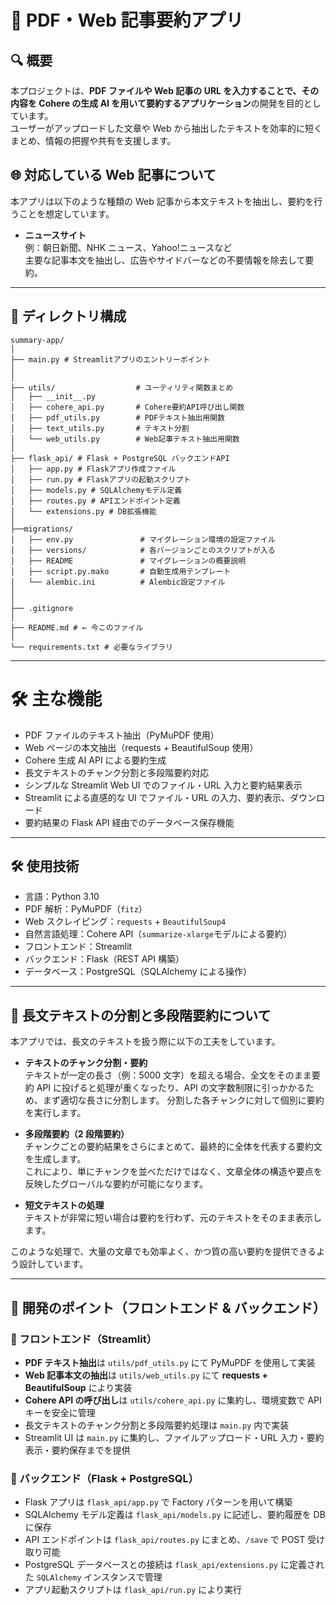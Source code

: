 # 📘 PDF・Web 記事要約アプリ

## 🔍 概要

本プロジェクトは、**PDF ファイルや Web 記事の URL を入力することで、その内容を Cohere の生成 AI を用いて要約するアプリケーション**の開発を目的としています。  
ユーザーがアップロードした文章や Web から抽出したテキストを効率的に短くまとめ、情報の把握や共有を支援します。

## 🌐 対応している Web 記事について

本アプリは以下のような種類の Web 記事から本文テキストを抽出し、要約を行うことを想定しています。

- **ニュースサイト**  
  例：朝日新聞、NHK ニュース、Yahoo!ニュースなど  
  主要な記事本文を抽出し、広告やサイドバーなどの不要情報を除去して要約。

---

## 📁 ディレクトリ構成

```
summary-app/
│
├── main.py # Streamlitアプリのエントリーポイント
│
│
├── utils/                  # ユーティリティ関数まとめ
│   ├── __init__.py
│   ├── cohere_api.py       # Cohere要約API呼び出し関数
│   ├── pdf_utils.py        # PDFテキスト抽出用関数
│   ├── text_utils.py       # テキスト分割
│   └── web_utils.py        # Web記事テキスト抽出用関数
│
├── flask_api/ # Flask + PostgreSQL バックエンドAPI
│   ├── app.py # Flaskアプリ作成ファイル
│   ├── run.py # Flaskアプリの起動スクリプト
│   ├── models.py # SQLAlchemyモデル定義
│   ├── routes.py # APIエンドポイント定義
│   └── extensions.py # DB拡張機能
│
├──migrations/
│   ├── env.py               # マイグレーション環境の設定ファイル
│   ├── versions/            # 各バージョンごとのスクリプトが入る
│   ├── README               # マイグレーションの概要説明
│   ├── script.py.mako       # 自動生成用テンプレート
│   └── alembic.ini          # Alembic設定ファイル
│
│
├── .gitignore
│
├── README.md # ← 今このファイル
│
└── requirements.txt # 必要なライブラリ
```

---

# 🛠️ 主な機能

- PDF ファイルのテキスト抽出（PyMuPDF 使用）
- Web ページの本文抽出（requests + BeautifulSoup 使用）
- Cohere 生成 AI API による要約生成
- 長文テキストのチャンク分割と多段階要約対応
- シンプルな Streamlit Web UI でのファイル・URL 入力と要約結果表示
- Streamlit による直感的な UI でファイル・URL の入力、要約表示、ダウンロード
- 要約結果の Flask API 経由でのデータベース保存機能

---

## 🛠 使用技術

- 言語：Python 3.10
- PDF 解析：PyMuPDF（`fitz`）
- Web スクレイピング：`requests` + `BeautifulSoup4`
- 自然言語処理：Cohere API（`summarize-xlarge`モデルによる要約）
- フロントエンド：Streamlit
- バックエンド：Flask（REST API 構築）
- データベース：PostgreSQL（SQLAlchemy による操作）

---

## 🧠 長文テキストの分割と多段階要約について

本アプリでは、長文のテキストを扱う際に以下の工夫をしています。

- **テキストのチャンク分割・要約**  
  テキストが一定の長さ（例：5000 文字）を超える場合、全文をそのまま要約 API に投げると処理が重くなったり、API の文字数制限に引っかかるため、まず適切な長さに分割します。
  分割した各チャンクに対して個別に要約を実行します。

- **多段階要約（2 段階要約）**  
  チャンクごとの要約結果をさらにまとめて、最終的に全体を代表する要約文を生成します。  
  これにより、単にチャンクを並べただけではなく、文章全体の構造や要点を反映したグローバルな要約が可能になります。

- **短文テキストの処理**  
  テキストが非常に短い場合は要約を行わず、元のテキストをそのまま表示します。

このような処理で、大量の文章でも効率よく、かつ質の高い要約を提供できるよう設計しています。

---

## 📌 開発のポイント（フロントエンド & バックエンド）

### 🔹 フロントエンド（Streamlit）

- **PDF テキスト抽出**は `utils/pdf_utils.py` にて PyMuPDF を使用して実装
- **Web 記事本文の抽出**は `utils/web_utils.py` にて **requests + BeautifulSoup** により実装
- **Cohere API の呼び出し**は `utils/cohere_api.py` に集約し、環境変数で API キーを安全に管理
- 長文テキストのチャンク分割と多段階要約処理は `main.py` 内で実装
- Streamlit UI は `main.py` に集約し、ファイルアップロード・URL 入力・要約表示・要約保存までを提供

### 🔹 バックエンド（Flask + PostgreSQL）

- Flask アプリは `flask_api/app.py` で Factory パターンを用いて構築
- SQLAlchemy モデル定義は `flask_api/models.py` に記述し、要約履歴を DB に保存
- API エンドポイントは `flask_api/routes.py` にまとめ、`/save` で POST 受け取り可能
- PostgreSQL データベースとの接続は `flask_api/extensions.py` に定義された `SQLAlchemy` インスタンスで管理
- アプリ起動スクリプトは `flask_api/run.py` により実行
